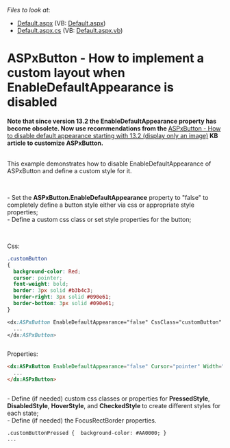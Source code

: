 <!-- default file list -->
*Files to look at*:

* [Default.aspx](./CS/WebSite/Default.aspx) (VB: [Default.aspx](./VB/WebSite/Default.aspx))
* [Default.aspx.cs](./CS/WebSite/Default.aspx.cs) (VB: [Default.aspx.vb](./VB/WebSite/Default.aspx.vb))
<!-- default file list end -->
# ASPxButton - How to implement a custom layout when EnableDefaultAppearance is disabled


<p><strong>Not</strong><strong>e</strong><strong> t</strong><strong>h</strong><strong>at since version 13.2 the EnableDefaultAppearance property has become obsolete. Now use recommendations from the </strong><a href="https://www.devexpress.com/Support/Center/p/KA18872">ASPxButton - How to disable default appearance starting with 13.2 (display only an image)</a><strong> KB article to customize ASPxButton.</strong></p><p><br />
This example demonstrates how to disable EnableDefaultAppearance of ASPxButton and define a custom style for it.</p><br />
<p>- Set the <strong>ASPxButton.EnableDefaultAppearance</strong> property to "false" to completely define a button style either via css or appropriate style properties;<br />
- Define a custom css class or set style properties for the button;</p><br />
<p>Css:</p>

```css
.customButton
{
  background-color: Red;
  cursor: pointer;
  font-weight: bold;
  border: 3px solid #b3b4c3;
  border-right: 3px solid #090e61;
  border-bottom: 3px solid #090e61;
}

<dx:ASPxButton EnableDefaultAppearance="false" CssClass="customButton" ...>
  ...
</dx:ASPxButton>



```

<p>Properties: </p>

```aspx
<dx:ASPxButton EnableDefaultAppearance="false" Cursor="pointer" Width="160" Height="30"...>
  ...
</dx:ASPxButton>



```

<p>- Define (if needed) custom css classes or properties for <strong>PressedStyle</strong>,<strong> DisabledStyle</strong>, <strong>HoverStyle</strong>, and <strong>CheckedStyle </strong>to create different styles for each state;<br />
- Define (if needed) the FocusRectBorder properties.</p><para><code lang="css">.customButtonPressed {  background-color: #AA0000; } <dx:ASPxButton ...EnableDefaultAppearance="false" CssClass="customButton" ...>  <PressedStyle CssClass="customButtonPressed">  </PressedStyle>       <HoverStyle BackColor="#FF4040">  </HoverStyle>  ...       <FocusRectBorder BorderWidth="1" BorderStyle="Dotted" BorderColor="White" /> </dx:ASPxButton>

<br/>


